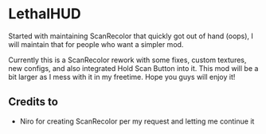 # LethalHUD

Started with maintaining ScanRecolor that quickly got out of hand (oops), I will maintain that for people who want a simpler mod.

Currently this is a ScanRecolor rework with some fixes, custom textures, new configs, and also integrated Hold Scan Button into it.
This mod will be a bit larger as I mess with it in my freetime. Hope you guys will enjoy it!

## Credits to

- Niro for creating ScanRecolor per my request and letting me continue it